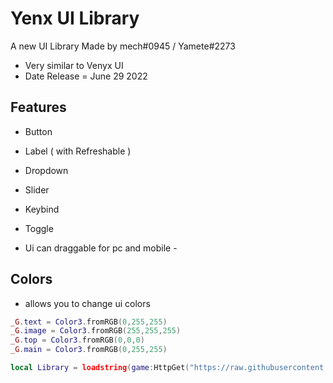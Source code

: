 # Yenx UI Library
A new UI Library Made by mech#0945 / Yamete#2273 
- Very similar to Venyx UI
- Date Release = June 29 2022

## Features
- Button
- Label ( with Refreshable )
- Dropdown
- Slider
- Keybind
- Toggle

- Ui can draggable for pc and mobile -

## Colors
- allows you to change ui colors
```lua
_G.text = Color3.fromRGB(0,255,255)
_G.image = Color3.fromRGB(255,255,255)
_G.top = Color3.fromRGB(0,0,0)
_G.main = Color3.fromRGB(0,255,255)

local Library = loadstring(game:HttpGet("https://raw.githubusercontent.com/Brineeee/Yenx/main/Library"))()
```
